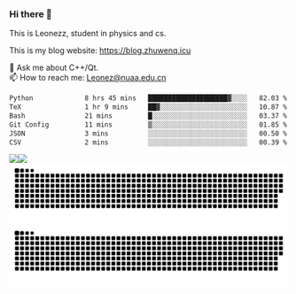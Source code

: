 ### Hi there 👋

<!--
**Leonezz/Leonezz** is a ✨ _special_ ✨ repository because its `README.md` (this file) appears on your GitHub profile.

Here are some ideas to get you started:

-->

This is Leonezz, student in physics and cs.

This is my blog website: https://blog.zhuwenq.icu

💬 Ask me about C++/Qt. \
📫 How to reach me: Leonez@nuaa.edu.cn

<!--START_SECTION:waka-->

```text
Python             8 hrs 45 mins   ████████████████████▓░░░░   82.03 %
TeX                1 hr 9 mins     ██▓░░░░░░░░░░░░░░░░░░░░░░   10.87 %
Bash               21 mins         █░░░░░░░░░░░░░░░░░░░░░░░░   03.37 %
Git Config         11 mins         ▒░░░░░░░░░░░░░░░░░░░░░░░░   01.85 %
JSON               3 mins          ░░░░░░░░░░░░░░░░░░░░░░░░░   00.50 %
CSV                2 mins          ░░░░░░░░░░░░░░░░░░░░░░░░░   00.39 %
```

<!--END_SECTION:waka-->

<img align="left" src="https://github-readme-stats.vercel.app/api?username=Leonezz&count_private=true&show_icons=true&include_all_commits=true&theme=vue"/>
<img align="left" src="https://github-readme-stats.vercel.app/api/top-langs/?username=Leonezz&hide=TeX&layout=compact&theme=vue"/>

![GitHub Snake Light](https://raw.githubusercontent.com/Leonezz/Leonezz/output/github-contribution-grid-snake-light.svg#gh-light-mode-only)![GitHub Snake dark](https://raw.githubusercontent.com/Leonezz/Leonezz/output/github-contribution-grid-snake-dark.svg#gh-dark-mode-only)
